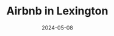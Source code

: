 ---
title: "Airbnb in Lexington" 
date: 2024-05-08
lastmod: 2024-05-08
rank: 2
layout: single
ext_url: https://itspangler.github.io/airbnb-lexington/
tags: ["new maps plus", "airbnb"]
---
